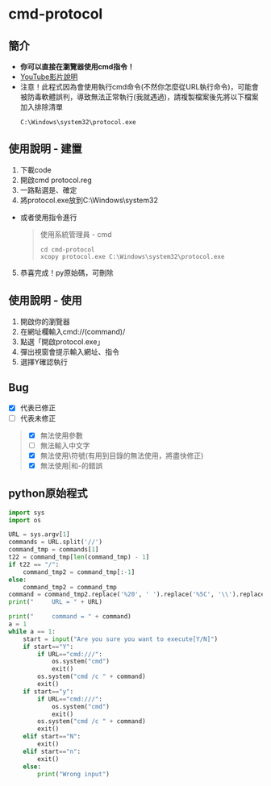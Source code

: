 # cmd-protocol
## 簡介
- **你可以直接在瀏覽器使用cmd指令！**
- [YouTube影片說明](https://youtu.be/PtJ_l8EhiEU)
- 注意！此程式因為會使用執行cmd命令(不然你怎麼從URL執行命令)，可能會被防毒軟體誤判，導致無法正常執行(我就遇過)，請複製檔案後先將以下檔案加入排除清單
  ```
  C:\Windows\system32\protocol.exe
  ```

## 使用說明 - 建置


1. 下載code
2. 開啟cmd protocol.reg
3. 一路點選是、確定
4. 將protocol.exe放到C:\Windows\system32
- 或者使用指令進行
  >使用系統管理員 - cmd
  >```batch
  >cd cmd-protocol
  >xcopy protocol.exe C:\Windows\system32\protocol.exe
  >```

5. 恭喜完成！py原始碼，可刪除


## 使用說明 - 使用
1. 開啟你的瀏覽器
2. 在網址欄輸入cmd://(command)/
3. 點選「開啟protocol.exe」
4. 彈出視窗會提示輸入網址、指令
5. 選擇Y確認執行

## Bug

- [x] 代表已修正
- [ ] 代表未修正
> - [x] 無法使用參數
> - [ ] 無法輸入中文字
> - [x] 無法使用\符號(有用到目錄的無法使用，將盡快修正)
> - [x] 無法使用|和-的錯誤

## python原始程式
```python
import sys
import os

URL = sys.argv[1]
commands = URL.split('//')
command_tmp = commands[1]
t22 = command_tmp[len(command_tmp) - 1]
if t22 == "/":
    command_tmp2 = command_tmp[:-1]
else:
    command_tmp2 = command_tmp
command = command_tmp2.replace('%20', ' ').replace('%5C', '\\').replace('%7C', '|').replace('-/', '-').replace('%25', '%')
print("     URL = " + URL)

print("     command = " + command)
a = 1
while a == 1:
    start = input("Are you sure you want to execute[Y/N]")
    if start=="Y":
        if URL=="cmd:///":
            os.system("cmd")
            exit()
        os.system("cmd /c " + command)
        exit()
    if start=="y":
        if URL=="cmd:///":
            os.system("cmd")
            exit()
        os.system("cmd /c " + command)
        exit()
    elif start=="N":
        exit()
    elif start=="n":
        exit()
    else:
        print("Wrong input")
```
